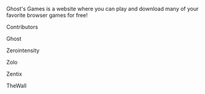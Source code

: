 Ghost's Games is a website where you can play and download many of your favorite browser games for free!

Contributors

Ghost

Zerointensity

Zolo

Zentix

TheWall
